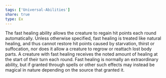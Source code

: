 ```yaml
---
tags: ['Universal-Abilities']
share: true
type: Ex
---
```

The fast healing ability allows the creature to regain hit points each round automatically. Unless otherwise specified, fast healing is treated like natural healing, and thus cannot restore hit points caused by starvation, thirst or suffocation, nor does it allow a creature to regrow or reattach lost body parts. A creature with fast healing receives the noted amount of healing at the start of their turn each round. Fast healing is normally an extraordinary ability, but if granted through spells or other such effects may instead be magical in nature depending on the source that granted it.